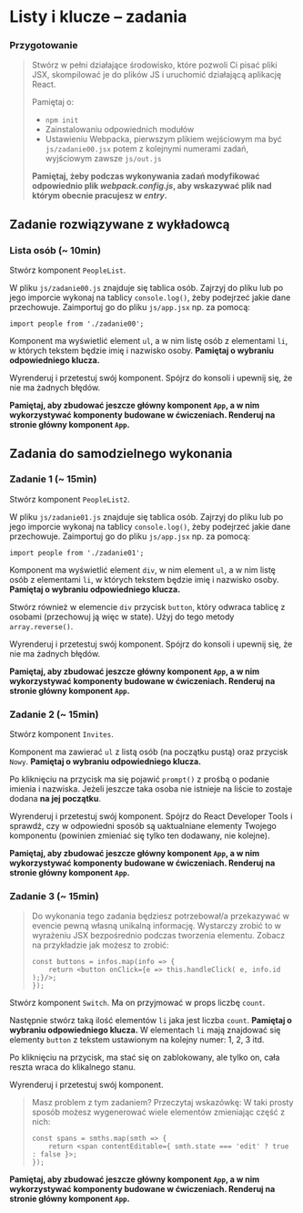 # Listy i klucze &ndash; zadania

### Przygotowanie

> Stwórz w pełni działające środowisko, które pozwoli Ci pisać pliki JSX, skompilować je do plików JS i uruchomić działającą aplikację React.
> 
> Pamiętaj o:
> - ```npm init```
> - Zainstalowaniu odpowiednich modułów
> - Ustawieniu Webpacka, pierwszym plikiem wejściowym ma być `js/zadanie00.jsx` potem z kolejnymi numerami zadań, wyjściowym zawsze `js/out.js`
>
> **Pamiętaj, żeby podczas wykonywania zadań modyfikować odpowiednio plik _webpack.config.js_, aby wskazywać plik nad którym obecnie pracujesz w _entry_.**

## Zadanie rozwiązywane z wykładowcą

### Lista osób (~ 10min)

Stwórz komponent `PeopleList`.

W pliku `js/zadanie00.js` znajduje się tablica osób. Zajrzyj do pliku lub po jego imporcie wykonaj na tablicy `console.log()`, żeby podejrzeć jakie dane przechowuje. Zaimportuj go do pliku `js/app.jsx` np. za pomocą:

```import people from './zadanie00';```

Komponent ma wyświetlić element `ul`, a w nim listę osób z elementami `li`, w których tekstem będzie imię i nazwisko osoby. **Pamiętaj o wybraniu odpowiedniego klucza.**

Wyrenderuj i przetestuj swój komponent. Spójrz do konsoli i upewnij się, że nie ma żadnych błędów.

**Pamiętaj, aby zbudować jeszcze główny komponent `App`, a w nim wykorzystywać komponenty budowane w ćwiczeniach. Renderuj na stronie główny komponent `App`.**

## Zadania do samodzielnego wykonania

### Zadanie 1 (~ 15min)

Stwórz komponent `PeopleList2`.

W pliku `js/zadanie01.js` znajduje się tablica osób. Zajrzyj do pliku lub po jego imporcie wykonaj na tablicy `console.log()`, żeby podejrzeć jakie dane przechowuje. Zaimportuj go do pliku `js/app.jsx` np. za pomocą:

```import people from './zadanie01';```

Komponent ma wyświetlić element `div`, w nim element `ul`, a w nim listę osób z elementami `li`, w których tekstem będzie imię i nazwisko osoby. **Pamiętaj o wybraniu odpowiedniego klucza.**

Stwórz również w elemencie `div` przycisk `button`, który odwraca tablicę z osobami (przechowuj ją więc w state). Użyj do tego metody ```array.reverse()```.

Wyrenderuj i przetestuj swój komponent. Spójrz do konsoli i upewnij się, że nie ma żadnych błędów.

**Pamiętaj, aby zbudować jeszcze główny komponent `App`, a w nim wykorzystywać komponenty budowane w ćwiczeniach. Renderuj na stronie główny komponent `App`.**

### Zadanie 2 (~ 15min)

Stwórz komponent `Invites`.

Komponent ma zawierać `ul` z listą osób (na początku pustą) oraz przycisk `Nowy`. **Pamiętaj o wybraniu odpowiedniego klucza.**

Po kliknięciu na przycisk ma się pojawić `prompt()` z prośbą o podanie imienia i nazwiska. Jeżeli jeszcze taka osoba nie istnieje na liście to zostaje dodana **na jej początku**.

Wyrenderuj i przetestuj swój komponent. Spójrz do React Developer Tools i sprawdź, czy w odpowiedni sposób są uaktualniane elementy Twojego komponentu (powinien zmieniać się tylko ten dodawany, nie kolejne).

**Pamiętaj, aby zbudować jeszcze główny komponent `App`, a w nim wykorzystywać komponenty budowane w ćwiczeniach. Renderuj na stronie główny komponent `App`.**

### Zadanie 3 (~ 15min)

> Do wykonania tego zadania będziesz potrzebował/a przekazywać w evencie pewną własną unikalną informację.
> Wystarczy zrobić to w wyrażeniu JSX bezpośrednio podczas tworzenia elementu. 
> Zobacz na przykładzie jak możesz to zrobić:
> ```JSX
> const buttons = infos.map(info => {
>     return <button onClick={e => this.handleClick( e, info.id );}/>;
> });
> ```

Stwórz komponent `Switch`. Ma on przyjmować w props liczbę `count`.

Następnie stwórz taką ilość elementów `li` jaka jest liczba `count`. **Pamiętaj o wybraniu odpowiedniego klucza.** W elementach `li` mają znajdować się elementy `button` z tekstem ustawionym na kolejny numer: 1, 2, 3 itd.

Po kliknięciu na przycisk, ma stać się on zablokowany, ale tylko on, cała reszta wraca do klikalnego stanu.

Wyrenderuj i przetestuj swój komponent.

> Masz problem z tym zadaniem? Przeczytaj wskazówkę:
> W taki prosty sposób możesz wygenerować wiele elementów zmieniając część z nich:
> ```JSX
> const spans = smths.map(smth => {
>     return <span contentEditable={ smth.state === 'edit' ? true : false }>;
> });
> ```

**Pamiętaj, aby zbudować jeszcze główny komponent `App`, a w nim wykorzystywać komponenty budowane w ćwiczeniach. Renderuj na stronie główny komponent `App`.**
